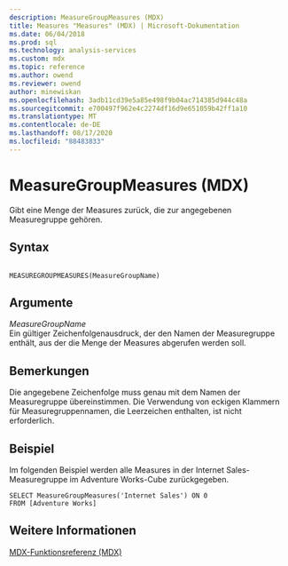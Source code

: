 ```yaml
---
description: MeasureGroupMeasures (MDX)
title: Measures "Measures" (MDX) | Microsoft-Dokumentation
ms.date: 06/04/2018
ms.prod: sql
ms.technology: analysis-services
ms.custom: mdx
ms.topic: reference
ms.author: owend
ms.reviewer: owend
author: minewiskan
ms.openlocfilehash: 3adb11cd39e5a85e498f9b04ac714385d944c48a
ms.sourcegitcommit: e700497f962e4c2274df16d9e651059b42ff1a10
ms.translationtype: MT
ms.contentlocale: de-DE
ms.lasthandoff: 08/17/2020
ms.locfileid: "88483833"
---
```

# <a name="measuregroupmeasures-mdx"></a>MeasureGroupMeasures (MDX)


  Gibt eine Menge der Measures zurück, die zur angegebenen Measuregruppe gehören.  
  
## <a name="syntax"></a>Syntax  
  
```  
  
MEASUREGROUPMEASURES(MeasureGroupName)  
```  
  
## <a name="arguments"></a>Argumente  
 *MeasureGroupName*  
 Ein gültiger Zeichenfolgenausdruck, der den Namen der Measuregruppe enthält, aus der die Menge der Measures abgerufen werden soll.  
  
## <a name="remarks"></a>Bemerkungen  
 Die angegebene Zeichenfolge muss genau mit dem Namen der Measuregruppe übereinstimmen. Die Verwendung von eckigen Klammern für Measuregruppennamen, die Leerzeichen enthalten, ist nicht erforderlich.  
  
## <a name="example"></a>Beispiel  
 Im folgenden Beispiel werden alle Measures in der Internet Sales-Measuregruppe im Adventure Works-Cube zurückgegeben.  
  
```  
SELECT MeasureGroupMeasures('Internet Sales') ON 0  
FROM [Adventure Works]  
```  
  
## <a name="see-also"></a>Weitere Informationen  
 [MDX-Funktionsreferenz &#40;MDX&#41;](../mdx/mdx-function-reference-mdx.md)  
  
  

